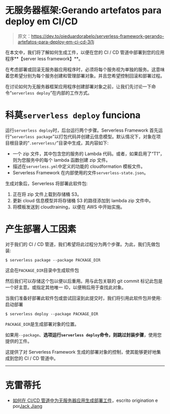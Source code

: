 # 无服务器框架:Gerando artefatos para deploy em CI/CD

> 原文：<https://dev.to/oieduardorabelo/serverless-framework-gerando-artefatos-para-deploy-em-ci-cd-3i1j>

在本文中，我们将了解如何生成工件，以便在您的 CI / CD 管道中部署到您的应用程序**【server less framework】**。

在考虑部署或回滚无服务器应用程序时，必须将每个服务视为单独的服务。这意味着您希望分别为每个服务创建和管理部署对象。并且您希望控制回滚和部署过程。

在讨论如何为无服务器框架应用程序创建部署对象之前，让我们先讨论一下命令“`serverless deploy`”在内部的工作方式。

# 科莫`serverless deploy` funciona

运行`serverless deploy`时，后台运行两个步骤。Serverless Framework 首先运行“`serverless package`”以打包代码并创建云信息模型。默认情况下，对象在项目根目录的“`.serverless/`”目录中生成，其内容如下:

*   一个 zip 文件，其中包含您的服务的 Lambda 代码。或者，如果启用了“T1”，则为您服务中的每个 lambda 函数创建 zip 文件。
*   描述在`serverless.yml`中定义的功能的 cloudformation 模板文件。
*   Serverless Framework 在内部使用的文件`serverless-state.json`。

生成对象后，Serverless 将部署此软件包:

1.  正在将 zip 文件上载到存储桶 S3。
2.  更新 cloud 信息模型并将存储桶 S3 的路径添加到 lambda zip 文件中。
3.  将模板发送到 cloudtraining，以便在 AWS 中开始实施。

# 产生部署人工因素

对于我们的 CI / CD 管道，我们希望将此过程分为两个步骤。为此，我们先做包装:

```
$ serverless package --package PACKAGE_DIR 
```

这会在`PACKAGE_DIR`目录中生成软件包

然后我们可以存储这个包以便以后重用。用与此包关联的 git commit 标记此包是一个好主意。或指定其他唯一 ID，以便稍后用于查找此对象。

当我们准备好部署此软件包或尝试回滚到此提交时，我们将引用此软件包并使用:
启动部署

```
$ serverless deploy --package PACKAGE_DIR 
```

`PACKAGE_DIR`是生成部署对象的位置。

如果用`--package`、**选项运行`serverless deploy`命令，则跳过封装步骤**，使用您提供的工件。

这提供了对 Serverless Framework 生成的部署对象的控制，使其能够更好地集成到您的 CI / CD 管道中。

* * *

# 克雷蒂托

*   [如何在 CI/CD 管道中为无服务器应用生成部署工件](https://seed.run/blog/how-to-generate-deployment-artifacts-in-your-cicd-pipeline-for-serverless-apps.html)，escrito origination e por[Jack Jiang](https://www.linkedin.com/in/jack-jiang-52b147a4/)